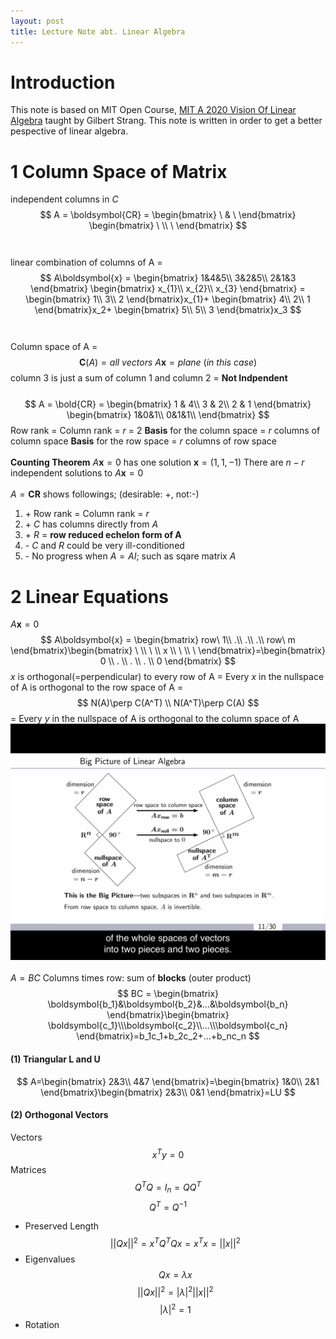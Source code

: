 ```yaml
---
layout: post
title: Lecture Note abt. Linear Algebra
---
```

# Introduction
This note is based on MIT Open Course, [MIT A 2020 Vision Of Linear Algebra](https://www.youtube.com/watch?v=YrHlHbtiSM0&t=106s) taught by Gilbert Strang. This note is written in order to get a better pespective of linear algebra.

# 1 Column Space of Matrix
independent columns in $C$
$$
A = \boldsymbol{CR} = \begin{bmatrix} 
\ & \ 
\end{bmatrix}
\begin{bmatrix} 
\ \\ \ 
\end{bmatrix}
$$
<br></br>
linear combination of columns of A =
$$
A\boldsymbol{x} = \begin{bmatrix} 
1&4&5\\
3&2&5\\
2&1&3    
\end{bmatrix}
\begin{bmatrix} 
x_{1}\\
x_{2}\\
x_{3}
\end{bmatrix} = 
\begin{bmatrix} 
1\\
3\\
2
\end{bmatrix}x_{1}+
\begin{bmatrix} 
4\\
2\\
1
\end{bmatrix}x_2+
\begin{bmatrix} 
5\\
5\\
3
\end{bmatrix}x_3
$$
<br></br>
Column space of A =
$$
\boldsymbol{C}(A) = all \ vectors \ A\boldsymbol{x} = plane \ (in \ this \ case)
$$
column 3 is just a sum of column 1 and column 2 = **Not Indpendent**
<br></br>
$$
A = \bold{CR} = \begin{bmatrix} 
1 & 4\\
3 & 2\\
2 & 1
\end{bmatrix}
\begin{bmatrix} 
1&0&1\\
0&1&1\\
\end{bmatrix}
$$
Row rank = Column rank = $r$ = 2
**Basis** for the column space = $r$ columns of column space
**Basis** for the row space = $r$ columns of row space
<br></br>
**Counting Theorem**
$A\boldsymbol{x}=0$ has one solution $\boldsymbol{x}=(1,1,-1)$
There are $n-r$ independent solutions to $A\boldsymbol{x}=0$
<br></br>
$A = \boldsymbol{CR}$ 
shows followings; (desirable: \+, not:\-)
1. \+ Row rank = Column rank = $r$
2. \+ $C$ has columns directly from $A$
3. \+ $R$ = **row reduced echelon form of A**
4. \- $C$ and $R$ could be very ill-conditioned
5. \- No progress when $A=AI$; such as sqare matrix $A$
# 2 Linear Equations
$A\boldsymbol{x}=0$
$$
A\boldsymbol{x} = \begin{bmatrix}
    row\ 1\\
    .\\
    .\\
    .\\
    row\ m
\end{bmatrix}\begin{bmatrix}
    \ \\
    \ \\
    x \\
    \ \\
    \ 
\end{bmatrix}=\begin{bmatrix}
    0 \\
    . \\
    . \\
    . \\
    0 
\end{bmatrix}
$$
$x$ is orthogonal(=perpendicular) to every row of A
= Every $x$ in the nullspace of A is orthogonal to the row space of A =
$$
N(A)\perp C(A^T) \\
N(A^T)\perp C(A)
$$
= Every $y$ in the nullspace of A is orthogonal to the column space of A
![fundamental subpaces](/images/fund_subspaces.jpeg)
<br></br>
$A=BC$
Columns times row: sum of **blocks** (outer product)
$$
BC = \begin{bmatrix}
    \boldsymbol{b_1}&\boldsymbol{b_2}&...&\boldsymbol{b_n}
\end{bmatrix}\begin{bmatrix}
    \boldsymbol{c_1}\\\boldsymbol{c_2}\\...\\\boldsymbol{c_n}
\end{bmatrix}=b_1c_1+b_2c_2+...+b_nc_n
$$

#### (1) Triangular L and U
$$
A=\begin{bmatrix}
    2&3\\
    4&7
\end{bmatrix}=\begin{bmatrix}
    1&0\\
    2&1
\end{bmatrix}\begin{bmatrix}
    2&3\\
    0&1
\end{bmatrix}=LU
$$
#### (2) Orthogonal Vectors
Vectors
$$x^Ty=0$$
Matrices
$$Q^TQ=I_n=QQ^T$$
$$Q^T=Q^{-1}$$
- Preserved Length $$||Qx||^2=x^TQ^TQx=x^Tx=||x||^2$$
- Eigenvalues $$Qx=\lambda x$$$$||Qx||^2=|\lambda|^2||x||^2$$$$|\lambda|^2=1$$
- Rotation
